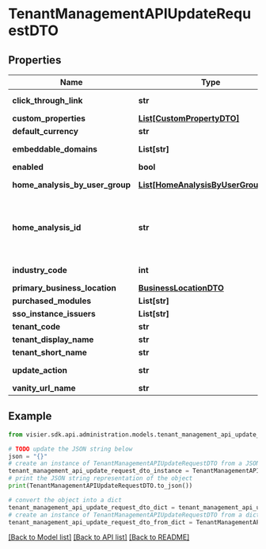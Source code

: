 # TenantManagementAPIUpdateRequestDTO


## Properties

Name | Type | Description | Notes
------------ | ------------- | ------------- | -------------
**click_through_link** | **str** | A custom URL to redirect users into your portal to see the relevant content. This URL is used for links that are shared by and with your users through the sharing capability or email content. This is optional. Causes the API request to take longer because it must publish a project to production. | [optional] 
**custom_properties** | [**List[CustomPropertyDTO]**](CustomPropertyDTO.md) | A list of objects that represent different customizable properties for the analytic tenant. This is optional. | [optional] 
**default_currency** | **str** | The default currency to show in the application for the tenant. | [optional] 
**embeddable_domains** | **List[str]** | A comma-separated list of strings that represent the URLs, or domains, in which Visier can be embedded. If domains at the administrating tenant level match the domains at the analytic tenant level, you do not need to include a domain for each analytic tenant. This is optional. | [optional] 
**enabled** | **bool** | If true, the tenant is enabled. Enabled tenants have access to Visier visualizations. | [optional] 
**home_analysis_by_user_group** | [**List[HomeAnalysisByUserGroupDTO]**](HomeAnalysisByUserGroupDTO.md) | A list of objects representing the analysis to display to specific user groups when users log in. This is optional. Causes the API request to take longer because it must publish a project to production. | [optional] 
**home_analysis_id** | **str** | The unique ID of the analysis to display for this tenant when a user logs in. This is optional. Causes the API request to take longer because it must publish a project to production.   Retrieve the ID by opening an analysis in the production version of a tenant and copying the string after the last forward slash (/) in the URL. For example: https://jupiter.visier.com/hr/prod/appcontainer?previewId&#x3D;-eZPm8xvo3SUMpD4Q5pdE-6mCj9CQ9K699XgqRGwtOxagH5x2IzDFawlWn3hYqFEfU7nP0YK9ASEzmrNfAihGg..&amp;previewType&#x3D;Production#/analytics/myanalyses/8a4c1d4f-eb61-4da0-9e5b-55bef757c30e   The &#x60;homeAnalysisID&#x60; is 8a4c1d4f-eb61-4da0-9e5b-55bef757c30e. Alternatively, retrieve the ID by copying the &#x60;contentId&#x60; found by following the &#x60;Embed a visualization&#x60; documentation. | [optional] 
**industry_code** | **int** | The 6-digit NAICS code for the industry to which the analytic tenant belongs. If the code is unknown, type 000000.  For 2-digit codes, add trailing zeros at the end to reach 6 digits, such as 620000. Required if creating new tenants. | [optional] 
**primary_business_location** | [**BusinessLocationDTO**](BusinessLocationDTO.md) | The primary location of operations or where business is performed. This field is optional. | [optional] 
**purchased_modules** | **List[str]** | A comma-separated collection of strings that represent the Visier modules assigned to the new analytic tenant. Required if creating new tenants. | [optional] 
**sso_instance_issuers** | **List[str]** | A comma-separated list of strings that represent the issuers for the SSO providers that can authenticate this tenant. This is optional. | [optional] 
**tenant_code** | **str** | A unique identifier for the newly created analytic tenant. Required if creating new tenants. | [optional] 
**tenant_display_name** | **str** | A new display name to assign to the analytic tenant. Required if creating new tenants. | [optional] 
**tenant_short_name** | **str** | A new short name to assign to the tenant. Required for analytic tenants. | [optional] 
**update_action** | **str** | Specifies the way you want to update values. Default is MERGE.  Valid values:  - &#x60;MERGE&#x60;: Combine the existing values with the new values.  - &#x60;REPLACE&#x60;: Remove existing values and let the new values take their place. | [optional] 
**vanity_url_name** | **str** | A new vanity name to assign to the tenant. Required for analytic tenants. | [optional] 

## Example

```python
from visier.sdk.api.administration.models.tenant_management_api_update_request_dto import TenantManagementAPIUpdateRequestDTO

# TODO update the JSON string below
json = "{}"
# create an instance of TenantManagementAPIUpdateRequestDTO from a JSON string
tenant_management_api_update_request_dto_instance = TenantManagementAPIUpdateRequestDTO.from_json(json)
# print the JSON string representation of the object
print(TenantManagementAPIUpdateRequestDTO.to_json())

# convert the object into a dict
tenant_management_api_update_request_dto_dict = tenant_management_api_update_request_dto_instance.to_dict()
# create an instance of TenantManagementAPIUpdateRequestDTO from a dict
tenant_management_api_update_request_dto_from_dict = TenantManagementAPIUpdateRequestDTO.from_dict(tenant_management_api_update_request_dto_dict)
```
[[Back to Model list]](../README.md#documentation-for-models) [[Back to API list]](../README.md#documentation-for-api-endpoints) [[Back to README]](../README.md)


